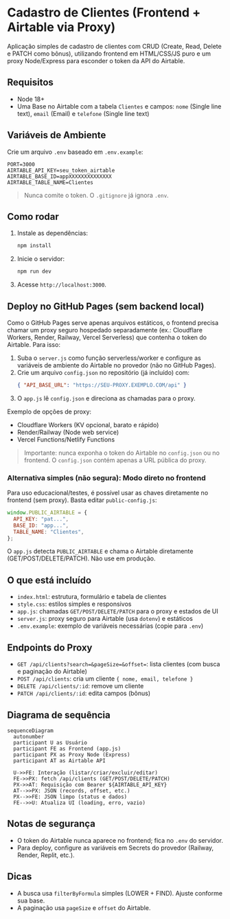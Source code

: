 # Cadastro de Clientes (Frontend + Airtable via Proxy)

Aplicação simples de cadastro de clientes com CRUD (Create, Read, Delete e PATCH como bônus), utilizando frontend em HTML/CSS/JS puro e um proxy Node/Express para esconder o token da API do Airtable.

## Requisitos

- Node 18+
- Uma Base no Airtable com a tabela `Clientes` e campos: `nome` (Single line text), `email` (Email) e `telefone` (Single line text)

## Variáveis de Ambiente

Crie um arquivo `.env` baseado em `.env.example`:

```
PORT=3000
AIRTABLE_API_KEY=seu_token_airtable
AIRTABLE_BASE_ID=appXXXXXXXXXXXXXX
AIRTABLE_TABLE_NAME=Clientes
```

> Nunca comite o token. O `.gitignore` já ignora `.env`.

## Como rodar

1. Instale as dependências:
   ```bash
   npm install
   ```
2. Inicie o servidor:
   ```bash
   npm run dev
   ```
3. Acesse `http://localhost:3000`.

## Deploy no GitHub Pages (sem backend local)

Como o GitHub Pages serve apenas arquivos estáticos, o frontend precisa chamar um proxy seguro hospedado separadamente (ex.: Cloudflare Workers, Render, Railway, Vercel Serverless) que contenha o token do Airtable. Para isso:

1. Suba o `server.js` como função serverless/worker e configure as variáveis de ambiente do Airtable no provedor (não no GitHub Pages).
2. Crie um arquivo `config.json` no repositório (já incluído) com:
   ```json
   { "API_BASE_URL": "https://SEU-PROXY.EXEMPLO.COM/api" }
   ```
3. O `app.js` lê `config.json` e direciona as chamadas para o proxy.

Exemplo de opções de proxy:
- Cloudflare Workers (KV opcional, barato e rápido)
- Render/Railway (Node web service)
- Vercel Functions/Netlify Functions

> Importante: nunca exponha o token do Airtable no `config.json` ou no frontend. O `config.json` contém apenas a URL pública do proxy.

### Alternativa simples (não segura): Modo direto no frontend

Para uso educacional/testes, é possível usar as chaves diretamente no frontend (sem proxy). Basta editar `public-config.js`:

```js
window.PUBLIC_AIRTABLE = {
  API_KEY: "pat...",
  BASE_ID: "app...",
  TABLE_NAME: "Clientes",
};
```

O `app.js` detecta `PUBLIC_AIRTABLE` e chama o Airtable diretamente (GET/POST/DELETE/PATCH). Não use em produção.

## O que está incluído

- `index.html`: estrutura, formulário e tabela de clientes
- `style.css`: estilos simples e responsivos
- `app.js`: chamadas `GET/POST/DELETE/PATCH` para o proxy e estados de UI
- `server.js`: proxy seguro para Airtable (usa `dotenv`) e estáticos
- `.env.example`: exemplo de variáveis necessárias (copie para `.env`)

## Endpoints do Proxy

- `GET /api/clients?search=&pageSize=&offset=`: lista clientes (com busca e paginação do Airtable)
- `POST /api/clients`: cria um cliente `{ nome, email, telefone }`
- `DELETE /api/clients/:id`: remove um cliente
- `PATCH /api/clients/:id`: edita campos (bônus)

## Diagrama de sequência

```mermaid
sequenceDiagram
  autonumber
  participant U as Usuário
  participant FE as Frontend (app.js)
  participant PX as Proxy Node (Express)
  participant AT as Airtable API

  U->>FE: Interação (listar/criar/excluir/editar)
  FE->>PX: fetch /api/clients (GET/POST/DELETE/PATCH)
  PX->>AT: Requisição com Bearer ${AIRTABLE_API_KEY}
  AT-->>PX: JSON (records, offset, etc.)
  PX-->>FE: JSON limpo (status e dados)
  FE-->>U: Atualiza UI (loading, erro, vazio)
```

## Notas de segurança

- O token do Airtable nunca aparece no frontend; fica no `.env` do servidor.
- Para deploy, configure as variáveis em Secrets do provedor (Railway, Render, Replit, etc.).

## Dicas

- A busca usa `filterByFormula` simples (LOWER + FIND). Ajuste conforme sua base.
- A paginação usa `pageSize` e `offset` do Airtable.



